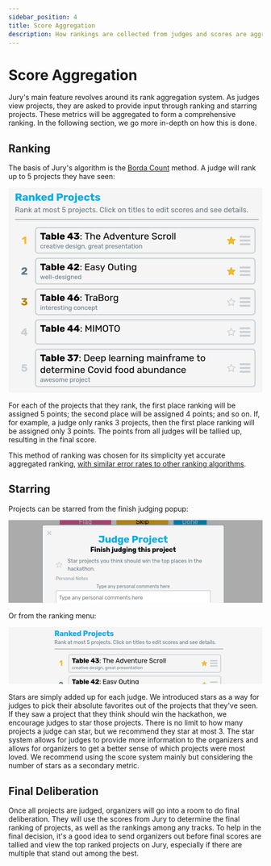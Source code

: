 ```yaml
---
sidebar_position: 4
title: Score Aggregation
description: How rankings are collected from judges and scores are aggregated.
---
```


# Score Aggregation

Jury's main feature revolves around its rank aggregation system. As judges view projects, they are asked to provide input through ranking and starring projects. These metrics will be aggregated to form a comprehensive ranking. In the following section, we go more in-depth on how this is done.

## Ranking

The basis of Jury's algorithm is the [Borda Count](https://en.wikipedia.org/wiki/Borda_count) method. A judge will rank up to 5 projects they have seen:

![Judge ranking](./assets/judge-ranking.png)

For each of the projects that they rank, the first place ranking will be assigned 5 points; the second place will be assigned 4 points; and so on. If, for example, a judge only ranks 3 projects, then the first place ranking will be assigned only 3 points. The points from all judges will be tallied up, resulting in the final score.

This method of ranking was chosen for its simplicity yet accurate aggregated ranking, [with similar error rates to other ranking algorithms](https://arxiv.org/pdf/2204.05742).

## Starring

Projects can be starred from the finish judging popup: 

![finish judging popup](./assets/judge-popup-star.png)

Or from the ranking menu:

![ranking menu](./assets/ranking-star.png)

Stars are simply added up for each judge. We introduced stars as a way for judges to pick their absolute favorites out of the projects that they've seen. If they saw a project that they think should win the hackathon, we encourage judges to star those projects. There is no limit to how many projects a judge can star, but we recommend they star at most 3. The star system allows for judges to provide more information to the organizers and allows for organizers to get a better sense of which projects were most loved. We recommend using the score system mainly but considering the number of stars as a secondary metric.

## Final Deliberation

Once all projects are judged, organizers will go into a room to do final deliberation. They will use the scores from Jury to determine the final ranking of projects, as well as the rankings among any tracks. To help in the final decision, it's a good idea to send organizers out before final scores are tallied and view the top ranked projects on Jury, especially if there are multiple that stand out among the best.
